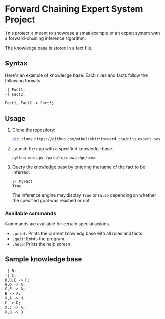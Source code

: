 # Forward Chaining Expert System Project

This project is meant to showcase a small example of an expert system with a forward-chaining inference algorithm.

The knowledge base is stored in a text file.

## Syntax

Here's an example of knowledge base. Each rules and facts follow the following formats.

```txt
-| Fact1;
-| Fact2;

Fact1, Fact2 -> Fact3;
```

## Usage

1. Clone the repository:

    ```bash
    git clone https://github.com/mtbelkebir/forward_chaining_expert_system.git
    ```

2. Launch the app with a specified knowledge base.

    ```bash
    python main.py /path/to/knowledge/base
    ```

3. Query the knowledge base by entering the name of the fact to be inferred.

    ```txt
    ?- MyFact
    True
    ```

    The inference engine may display `True` or `False` depending on whether the specified goal was reached or not.

### Available commands

Commands are available for certain special actions.

- `.print`: Prints the current knowledg base with all rules and facts.
- `.quit`: Exists the program.
- `.help`: Prints the help screen.

## Sample knowledge base

```txt
-| B;
-| C;
B,D,E -> F;
G,D -> A;
C,F -> A;
B -> X;
X,A -> H;
C -> D;
X,C -> A;
X,B -> D
```

